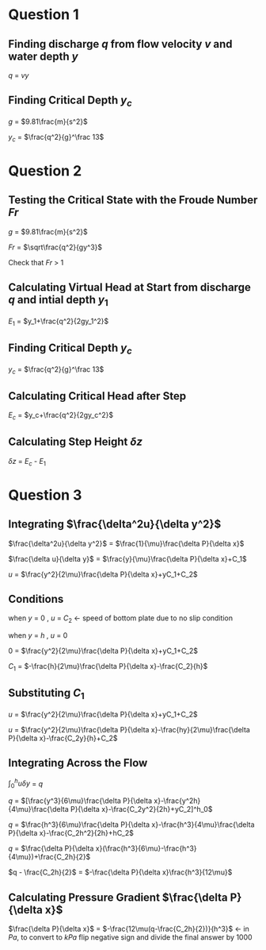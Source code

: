 # Question 1
## Finding discharge $q$ from flow velocity $v$ and water depth $y$
$q$ = $vy$

## Finding Critical Depth $y_c$
$g$ = $9.81\frac{m}{s^2}$

$y_c$ = $\frac{q^2}{g}^\frac 13$

# Question 2
## Testing the Critical State with the Froude Number $Fr$
$g$ = $9.81\frac{m}{s^2}$

$Fr$ = $\sqrt\frac{q^2}{gy^3}$

Check that $Fr$ > $1$

## Calculating Virtual Head at Start from discharge $q$ and intial depth $y_1$
$E_1$ = $y_1+\frac{q^2}{2gy_1^2}$

## Finding Critical Depth $y_c$
$y_c$ = $\frac{q^2}{g}^\frac 13$

## Calculating Critical Head after Step
$E_c$ = $y_c+\frac{q^2}{2gy_c^2}$

## Calculating Step Height $\delta z$
$\delta z$ = $E_c$ - $E_1$

# Question 3
## Integrating $\frac{\delta^2u}{\delta y^2}$

$\frac{\delta^2u}{\delta y^2}$ = $\frac{1}{\mu}\frac{\delta P}{\delta x}$

$\frac{\delta u}{\delta y}$ = $\frac{y}{\mu}\frac{\delta P}{\delta x}+C_1$

$u$ = $\frac{y^2}{2\mu}\frac{\delta P}{\delta x}+yC_1+C_2$

## Conditions

when $y$ = $0$ , $u$ = $C_2$ $\leftarrow$ speed of bottom plate due to no slip condition

when $y$ = $h$ , $u$ = $0$

$0$ = $\frac{y^2}{2\mu}\frac{\delta P}{\delta x}+yC_1+C_2$

$C_1$ = $-\frac{h}{2\mu}\frac{\delta P}{\delta x}-\frac{C_2}{h}$

## Substituting $C_1$

$u$ = $\frac{y^2}{2\mu}\frac{\delta P}{\delta x}+yC_1+C_2$

$u$ = $\frac{y^2}{2\mu}\frac{\delta P}{\delta x}-\frac{hy}{2\mu}\frac{\delta P}{\delta x}-\frac{C_2y}{h}+C_2$

## Integrating Across the Flow

$\int^h_0u\delta y$ = $q$

$q$ = $[\frac{y^3}{6\mu}\frac{\delta P}{\delta x}-\frac{y^2h}{4\mu}\frac{\delta P}{\delta x}-\frac{C_2y^2}{2h}+yC_2]^h_0$

$q$ = $\frac{h^3}{6\mu}\frac{\delta P}{\delta x}-\frac{h^3}{4\mu}\frac{\delta P}{\delta x}-\frac{C_2h^2}{2h}+hC_2$

$q$ = $\frac{\delta P}{\delta x}(\frac{h^3}{6\mu}-\frac{h^3}{4\mu})+\frac{C_2h}{2}$

$q - \frac{C_2h}{2}$ = $-\frac{\delta P}{\delta x}\frac{h^3}{12\mu}$

## Calculating Pressure Gradient $\frac{\delta P}{\delta x}$

$\frac{\delta P}{\delta x}$ = $-\frac{12\mu(q-\frac{C_2h}{2})}{h^3}$ $\leftarrow$ in $Pa$, to convert to $kPa$ flip negative sign and divide the final answer by 1000
